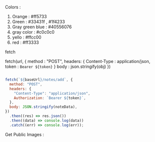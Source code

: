 
Colors : 
1. Orange : #ff5733
2. Green :  #33431f , #1f4233
3. Gray green blue : #40556076
4. gray color : #c0c0c0
5. yello : #ffcc00
6. red :  #ff3333



fetch

fetch(url, {
method : "POST",
headers: {
Content-Type : application/json,
token : `Bearer ${token}`
}
body : json.stringify(obj)
})

```js

fetch(`${baseUrl}/notes/add`, {
  method: "POST",
  headers: {
    "Content-Type": "application/json",
    Authorization: `Bearer ${token}`,
  },
  body: JSON.stringify(noteData),
})
  .then((res) => res.json())
  .then((data) => console.log(data))
  .catch((err) => console.log(err));

```


Get Public Images : 

